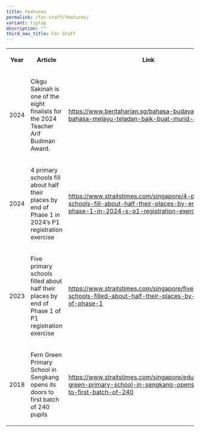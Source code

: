 ```yaml
---
title: Features
permalink: /for-staff/features/
variant: tiptap
description: ""
third_nav_title: For Staff
---
```

<table style="minWidth: 75px">
<colgroup>
<col>
<col>
<col>
</colgroup>
<tbody>
<tr>
<th rowspan="1" colspan="1">
<p>Year</p>
</th>
<th rowspan="1" colspan="1">
<p>Article</p>
</th>
<th rowspan="1" colspan="1">
<p>Link</p>
</th>
</tr>
<tr>
<td rowspan="1" colspan="1">
<p>2024</p>
</td>
<td rowspan="1" colspan="1">
<p>Cikgu Sakinah is one of the eight finalists for the 2024 Teacher Arif
Budiman Award.</p>
</td>
<td rowspan="1" colspan="1">
<p><a href="https://www.beritaharian.sg/bahasa-budaya/guru-bahasa-melayu-teladan-baik-buat-murid-dwibahasa" rel="noopener noreferrer nofollow" target="_blank">https://www.beritaharian.sg/bahasa-budaya/guru-bahasa-melayu-teladan-baik-buat-murid-dwibahasa</a>
</p>
</td>
</tr>
<tr>
<td rowspan="1" colspan="1">
<p>2024</p>
</td>
<td rowspan="1" colspan="1">
<p>4 primary schools fill about half their places by end of Phase 1 in 2024’s
P1 registration exercise</p>
</td>
<td rowspan="1" colspan="1">
<p><a href="https://www.straitstimes.com/singapore/4-primary-schools-fill-about-half-their-places-by-end-of-phase-1-in-2024-s-p1-registration-exercise" rel="noopener noreferrer nofollow" target="_blank">https://www.straitstimes.com/singapore/4-primary-schools-fill-about-half-their-places-by-end-of-phase-1-in-2024-s-p1-registration-exercise</a>
</p>
</td>
</tr>
<tr>
<td rowspan="1" colspan="1">
<p>2023</p>
</td>
<td rowspan="1" colspan="1">
<p>Five primary schools filled about half their places by end of Phase 1
of P1 registration exercise</p>
</td>
<td rowspan="1" colspan="1">
<p><a href="https://www.straitstimes.com/singapore/five-primary-schools-filled-about-half-their-places-by-the-end-of-phase-1" rel="noopener noreferrer nofollow" target="_blank">https://www.straitstimes.com/singapore/five-primary-schools-filled-about-half-their-places-by-the-end-of-phase-1</a>
</p>
</td>
</tr>
<tr>
<td rowspan="1" colspan="1">
<p>2018</p>
</td>
<td rowspan="1" colspan="1">
<p>Fern Green Primary School in Sengkang opens its doors to first batch of
240 pupils</p>
</td>
<td rowspan="1" colspan="1">
<p><a href="https://www.straitstimes.com/singapore/education/fern-green-primary-school-in-sengkang-opens-its-doors-to-first-batch-of-240" rel="noopener noreferrer nofollow" target="_blank">https://www.straitstimes.com/singapore/education/fern-green-primary-school-in-sengkang-opens-its-doors-to-first-batch-of-240</a>
</p>
</td>
</tr>
</tbody>
</table>
<p></p>